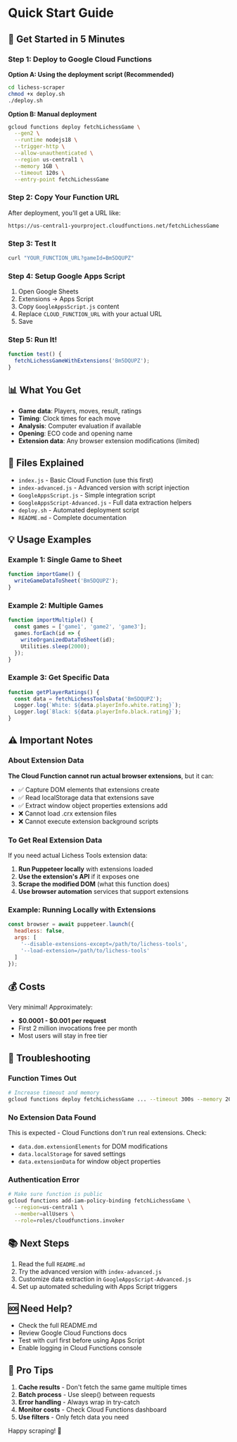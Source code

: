 # Quick Start Guide

## 🚀 Get Started in 5 Minutes

### Step 1: Deploy to Google Cloud Functions

**Option A: Using the deployment script (Recommended)**
```bash
cd lichess-scraper
chmod +x deploy.sh
./deploy.sh
```

**Option B: Manual deployment**
```bash
gcloud functions deploy fetchLichessGame \
  --gen2 \
  --runtime nodejs18 \
  --trigger-http \
  --allow-unauthenticated \
  --region us-central1 \
  --memory 1GB \
  --timeout 120s \
  --entry-point fetchLichessGame
```

### Step 2: Copy Your Function URL

After deployment, you'll get a URL like:
```
https://us-central1-yourproject.cloudfunctions.net/fetchLichessGame
```

### Step 3: Test It

```bash
curl "YOUR_FUNCTION_URL?gameId=Bm5DQUPZ"
```

### Step 4: Setup Google Apps Script

1. Open Google Sheets
2. Extensions → Apps Script
3. Copy `GoogleAppsScript.js` content
4. Replace `CLOUD_FUNCTION_URL` with your actual URL
5. Save

### Step 5: Run It!

```javascript
function test() {
  fetchLichessGameWithExtensions('Bm5DQUPZ');
}
```

## 📊 What You Get

- **Game data**: Players, moves, result, ratings
- **Timing**: Clock times for each move
- **Analysis**: Computer evaluation if available
- **Opening**: ECO code and opening name
- **Extension data**: Any browser extension modifications (limited)

## 🔧 Files Explained

- `index.js` - Basic Cloud Function (use this first)
- `index-advanced.js` - Advanced version with script injection
- `GoogleAppsScript.js` - Simple integration script
- `GoogleAppsScript-Advanced.js` - Full data extraction helpers
- `deploy.sh` - Automated deployment script
- `README.md` - Complete documentation

## 💡 Usage Examples

### Example 1: Single Game to Sheet
```javascript
function importGame() {
  writeGameDataToSheet('Bm5DQUPZ');
}
```

### Example 2: Multiple Games
```javascript
function importMultiple() {
  const games = ['game1', 'game2', 'game3'];
  games.forEach(id => {
    writeOrganizedDataToSheet(id);
    Utilities.sleep(2000);
  });
}
```

### Example 3: Get Specific Data
```javascript
function getPlayerRatings() {
  const data = fetchLichessToolsData('Bm5DQUPZ');
  Logger.log(`White: ${data.playerInfo.white.rating}`);
  Logger.log(`Black: ${data.playerInfo.black.rating}`);
}
```

## ⚠️ Important Notes

### About Extension Data

**The Cloud Function cannot run actual browser extensions**, but it can:
- ✅ Capture DOM elements that extensions create
- ✅ Read localStorage data that extensions save
- ✅ Extract window object properties extensions add
- ❌ Cannot load .crx extension files
- ❌ Cannot execute extension background scripts

### To Get Real Extension Data

If you need actual Lichess Tools extension data:

1. **Run Puppeteer locally** with extensions loaded
2. **Use the extension's API** if it exposes one
3. **Scrape the modified DOM** (what this function does)
4. **Use browser automation** services that support extensions

### Example: Running Locally with Extensions

```javascript
const browser = await puppeteer.launch({
  headless: false,
  args: [
    '--disable-extensions-except=/path/to/lichess-tools',
    '--load-extension=/path/to/lichess-tools'
  ]
});
```

## 💰 Costs

Very minimal! Approximately:
- **$0.0001 - $0.001 per request**
- First 2 million invocations free per month
- Most users will stay in free tier

## 🐛 Troubleshooting

### Function Times Out
```bash
# Increase timeout and memory
gcloud functions deploy fetchLichessGame ... --timeout 300s --memory 2GB
```

### No Extension Data Found
This is expected - Cloud Functions don't run real extensions. Check:
- `data.dom.extensionElements` for DOM modifications
- `data.localStorage` for saved settings
- `data.extensionData` for window object properties

### Authentication Error
```bash
# Make sure function is public
gcloud functions add-iam-policy-binding fetchLichessGame \
  --region=us-central1 \
  --member=allUsers \
  --role=roles/cloudfunctions.invoker
```

## 📚 Next Steps

1. Read the full `README.md`
2. Try the advanced version with `index-advanced.js`
3. Customize data extraction in `GoogleAppsScript-Advanced.js`
4. Set up automated scheduling with Apps Script triggers

## 🆘 Need Help?

- Check the full README.md
- Review Google Cloud Functions docs
- Test with curl first before using Apps Script
- Enable logging in Cloud Functions console

## 🎯 Pro Tips

1. **Cache results** - Don't fetch the same game multiple times
2. **Batch process** - Use sleep() between requests
3. **Error handling** - Always wrap in try-catch
4. **Monitor costs** - Check Cloud Functions dashboard
5. **Use filters** - Only fetch data you need

Happy scraping! 🎉
